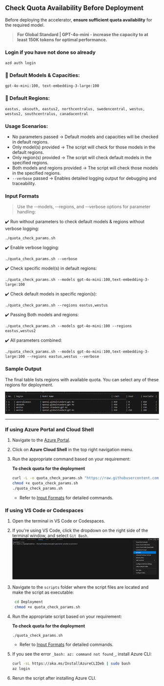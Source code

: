 ## Check Quota Availability Before Deployment

Before deploying the accelerator, **ensure sufficient quota availability** for the required model.
> **For Global Standard | GPT-4o-mini - increase the capacity to at least 150K tokens for optimal performance.**

### Login if you have not done so already
```
azd auth login
```


### 📌 Default Models & Capacities:
```
gpt-4o-mini:100, text-embedding-3-large:100
```
### 📌 Default Regions:
```
eastus, uksouth, eastus2, northcentralus, swedencentral, westus, westus2, southcentralus, canadacentral
```
### Usage Scenarios:
- No parameters passed → Default models and capacities will be checked in default regions.
- Only model(s) provided → The script will check for those models in the default regions.
- Only region(s) provided → The script will check default models in the specified regions.
- Both models and regions provided → The script will check those models in the specified regions.
- `--verbose` passed → Enables detailed logging output for debugging and traceability.
  
### **Input Formats**
> Use the --models, --regions, and --verbose options for parameter handling:

✔️ Run without parameters to check default models & regions without verbose logging:
   ```
  ./quota_check_params.sh
   ```
✔️ Enable verbose logging:
   ```
  ./quota_check_params.sh --verbose
   ```
✔️ Check specific model(s) in default regions:
  ```
  ./quota_check_params.sh --models gpt-4o-mini:100,text-embedding-3-large:100
  ```
✔️ Check default models in specific region(s):
  ```
./quota_check_params.sh --regions eastus,westus
  ```
✔️ Passing Both models and regions:  
  ```
  ./quota_check_params.sh --models gpt-4o-mini:100 --regions eastus,westus2
  ```
✔️ All parameters combined:
  ```
 ./quota_check_params.sh --models gpt-4o-mini:100,text-embedding-3-large:100 --regions eastus,westus --verbose
  ```

### **Sample Output**
The final table lists regions with available quota. You can select any of these regions for deployment.

![quota-check-ouput](images/readme/quota-check-output.png)

---
### **If using Azure Portal and Cloud Shell**

1. Navigate to the [Azure Portal](https://portal.azure.com).
2. Click on **Azure Cloud Shell** in the top right navigation menu.
3. Run the appropriate command based on your requirement:  

   **To check quota for the deployment**  

    ```sh
    curl -L -o quota_check_params.sh "https://raw.githubusercontent.com/microsoft/Document-Knowledge-Mining-Solution-Accelerator/main/Deployment/quota_check_params.sh"
    chmod +x quota_check_params.sh
    ./quota_check_params.sh
    ```
    - Refer to [Input Formats](#input-formats) for detailed commands.
      
### **If using VS Code or Codespaces**
1. Open the terminal in VS Code or Codespaces.
2. If you're using VS Code, click the dropdown on the right side of the terminal window, and select `Git Bash`.
   ![git_bash](images/readme/git_bash.png)
3. Navigate to the `scripts` folder where the script files are located and make the script as executable:
   ```sh
    cd Deployment
    chmod +x quota_check_params.sh
    ```
4. Run the appropriate script based on your requirement:  

   **To check quota for the deployment**  

    ```sh
    ./quota_check_params.sh
    ```
   - Refer to [Input Formats](#input-formats) for detailed commands.

5. If you see the error `_bash: az: command not found_`, install Azure CLI:  

    ```sh
    curl -sL https://aka.ms/InstallAzureCLIDeb | sudo bash
    az login
    ```
6. Rerun the script after installing Azure CLI.
